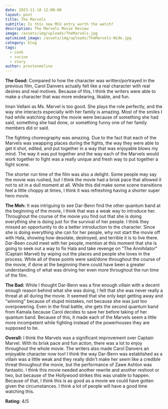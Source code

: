 ```yaml
---
date: 2023-11-10 12:00:00
layout: post
title: The Marvels
subtitle: Is this new MCU entry worth the watch?
description: The Marvels Movie Review
image: /assets/img/uploads/TheMarvels.jpg
optimized_image: /assets/img/uploads/TheMarvels-Wide.jpg
category: blog
tags:
  - cook
  - cucine
  - story
author: prestonmoline
---
```


**The Good:**
Compared to how the character was written/portrayed in the previous film, Carol Danvers actually felt like a real character with real desires and real motives. Because of this, I think the writers were able to make a character that was more endearing, likable, and fun.


Iman Vellani as Ms. Marvel is too good. She plays the role perfectly, and the way she interacts especially with her family is amazing. Most of the smiles I had while watching during the movie were because of something she had said, something she had done, or something funny one of her family members did or said.


The fighting choreography was amazing. Due to the fact that each of the Marvels was swapping places during the fights, the way they were able to get it shot, edited, and put together in a way that was enjoyable blows my mind. The way it was put together and the way each of the Marvels would work together to fight was a really unique and fresh way to put together a fight scene. 


The shorter run time of the film was also a delight. Some people may say the movie was rushed, but I think the movie had a brisk pace that allowed it not to sit in a dull moment at all. While this did make some scene transitions feel a little choppy at times, I think it was refreshing having a shorter super hero movie.


**The Meh:**
It was intriguing to see Dar-Benn find the other quantum band at the beginning of the movie, I think that was a weak way to introduce her. Throughout the course of the movie you find out that she is doing everything she is doing just for the survival of her people. I think they missed an opportunity to do a better introduction to the character. Since she is doing everything she can for her people, why not start the movie off with Hala, showing how desolate, destroyed, and terrible it is to live there. Dar-Been could meet with her people, mention at this moment that she is going to seek out a way to fix Hala and take revenge on "The Annihilator" (Captain Marvel) by wiping out the places and people she loves in the process. While all of these points were said/done throughout the course of the movie, if done at the beginning there could have been a greater understanding of what was driving her even more throughout the run time of the film.


**The Bad:**
While I thought Dar-Benn was a fine enough villain with a decent enough reason behind what she was doing, I felt that she was never really a threat at all during the movie. It seemed that she only kept getting away and "winning" because of stupid mistakes, not because she was just too overpowering.  Even in the final battle, she gets the second quantum band from Kamala because Carol decides to save her before taking of her quantum band. Because of this, it made each of the Marvels seem a little more incompetent while fighting instead of the powerhouses they are supposed to be.


**Overall:**
I think the Marvels was a significant improvement over Captain Marvel. With its brisk pace and fun action, there was a lot to enjoy throughout the whole movie. The writers also made Carol Danvers an enjoyable character now too! I think the way Dar-Benn was established as a villain was a little weak and they really didn't make her seem like a credible threat throughout the movie, but the performance of Zawe Ashton was fantastic. I think this movie needed another rewrite and another reshoot or two, but because of the Hollywood strikes this was unable to happen. Because of that, I think this is as good as a movie we could have gotten given the circumstances. I think a lot of people will have a good time watching this.


**Rating:**
4/5

